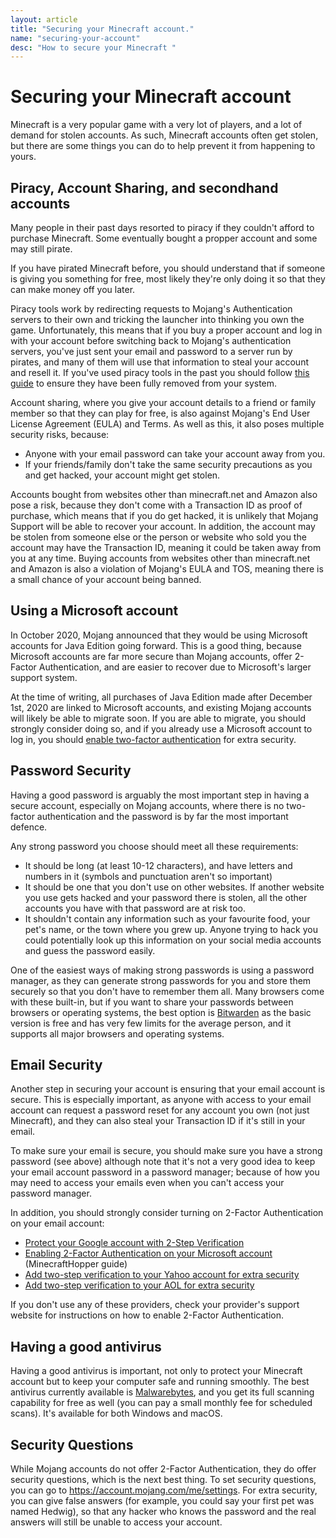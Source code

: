 ```yaml
---
layout: article
title: "Securing your Minecraft account."
name: "securing-your-account"
desc: "How to secure your Minecraft "
---
```

# Securing your Minecraft account

Minecraft is a very popular game with a very lot of players, and a lot of demand for stolen accounts. As such, Minecraft accounts often get stolen, but there are some things you can do to help prevent it from happening to yours.

## Piracy, Account Sharing, and secondhand accounts
Many people in their past days resorted to piracy if they couldn't afford to purchase Minecraft. Some eventually bought a propper account and some may still pirate.

If you have pirated Minecraft before, you should understand that if someone is giving you something for free, most likely they're only doing it so that they can make money off you later. 

Piracy tools work by redirecting requests to Mojang's Authentication servers to their own and tricking the launcher into thinking you own the game. Unfortunately, this means that if you buy a proper account and log in with your account before switching back to Mojang's authentication servers, you've just sent your email and password to a server run by pirates, and many of them will use that information to steal your account and resell it. If you've used piracy tools in the past you should follow [this guide](/_help/hosts-file/index.markdown) to ensure they have been fully removed from your system.

Account sharing, where you give your account details to a friend or family member so that they can play for free, is also against Mojang's End User License Agreement (EULA) and Terms. As well as this, it also poses multiple security risks, because:

- Anyone with your email password can take your account away from you.
- If your friends/family don't take the same security precautions as you and get hacked, your account might get stolen.

Accounts bought from websites other than minecraft.net and Amazon also pose a risk, because they don't come with a Transaction ID as proof of purchase, which means that if you do get hacked, it is unlikely that Mojang Support will be able to recover your account. In addition, the account may be stolen from someone else or the person or website who sold you the account may have the Transaction ID, meaning it could be taken away from you at any time. Buying accounts from websites other than minecraft.net and Amazon is also a violation of Mojang's EULA and TOS, meaning there is a small chance of your account being banned.

## Using a Microsoft account
In October 2020, Mojang announced that they would be using Microsoft accounts for Java Edition going forward. This is a good thing, because Microsoft accounts are far more secure than Mojang accounts, offer 2-Factor Authentication, and are easier to recover due to Microsoft's larger support system.

At the time of writing, all purchases of Java Edition made after December 1st, 2020 are linked to Microsoft accounts, and existing Mojang accounts will likely be able to migrate soon. If you are able to migrate, you should strongly consider doing so, and if you already use a Microsoft account to log in, you should [enable two-factor authentication](https://minecrafthopper.net) for extra security.

## Password Security
Having a good password is arguably the most important step in having a secure account, especially on Mojang accounts, where there is no two-factor authentication and the password is by far the most important defence.

Any strong password you choose should meet all these requirements:

- It should be long (at least 10-12 characters), and have letters and numbers in it (symbols and punctuation aren't so important)
- It should be one that you don't use on other websites. If another website you use gets hacked and your password there is stolen, all the other accounts you have with that password are at risk too.
- It shouldn't contain any information such as your favourite food, your pet's name, or the town where you grew up. Anyone trying to hack you could potentially look up this information on your social media accounts and guess the password easily.

One of the easiest ways of making strong passwords is using a password manager, as they can generate strong passwords for you and store them securely so that you don't have to remember them all. Many browsers come with these built-in, but if you want to share your passwords between browsers or operating systems, the best option is [Bitwarden](https://bitwarden.com/download/) as the basic version is free and has very few limits for the average person, and it supports all major browsers and operating systems.

## Email Security
Another step in securing your account is ensuring that your email account is secure. This is especially important, as anyone with access to your email account can request a password reset for any account you own (not just Minecraft), and they can also steal your Transaction ID if it's still in your email.

To make sure your email is secure, you should make sure you have a strong password (see above) although note that it's not a very good idea to keep your email account password in a password manager; because of how you may need to access your emails even when you can't access your password manager.

In addition, you should strongly consider turning on 2-Factor Authentication on your email account:

- [Protect your Google account with 2-Step Verification](https://support.google.com/accounts/answer/185839)
- [Enabling 2-Factor Authentication on your Microsoft account](https://minecrafthopper.net) (MinecraftHopper guide)
- [Add two-step verification to your Yahoo account for extra security](https://help.yahoo.com/kb/SLN5013.html)
- [Add two-step verification to your AOL for extra security](https://help.aol.com/articles/2-step-verification-stronger-than-your-password-alone)

If you don't use any of these providers, check your provider's support website for instructions on how to enable 2-Factor Authentication.

## Having a good antivirus
Having a good antivirus is important, not only to protect your Minecraft account but to keep your computer safe and running smoothly. The best antivirus currently available is [Malwarebytes](https://malwarebytes.com), and you get its full scanning capability for free as well (you can pay a small monthly fee for scheduled scans). It's available for both Windows and macOS.

## Security Questions
While Mojang accounts do not offer 2-Factor Authentication, they do offer security questions, which is the next best thing. To set security questions, you can go to https://account.mojang.com/me/settings. For extra security, you can give false answers (for example, you could say your first pet was named Hedwig), so that any hacker who knows the password and the real answers will still be unable to access your account.